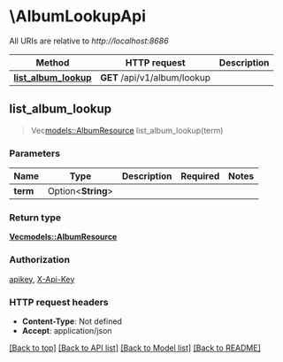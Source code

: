 # \AlbumLookupApi

All URIs are relative to *http://localhost:8686*

Method | HTTP request | Description
------------- | ------------- | -------------
[**list_album_lookup**](AlbumLookupApi.md#list_album_lookup) | **GET** /api/v1/album/lookup | 



## list_album_lookup

> Vec<models::AlbumResource> list_album_lookup(term)


### Parameters


Name | Type | Description  | Required | Notes
------------- | ------------- | ------------- | ------------- | -------------
**term** | Option<**String**> |  |  |

### Return type

[**Vec<models::AlbumResource>**](AlbumResource.md)

### Authorization

[apikey](../README.md#apikey), [X-Api-Key](../README.md#X-Api-Key)

### HTTP request headers

- **Content-Type**: Not defined
- **Accept**: application/json

[[Back to top]](#) [[Back to API list]](../README.md#documentation-for-api-endpoints) [[Back to Model list]](../README.md#documentation-for-models) [[Back to README]](../README.md)

